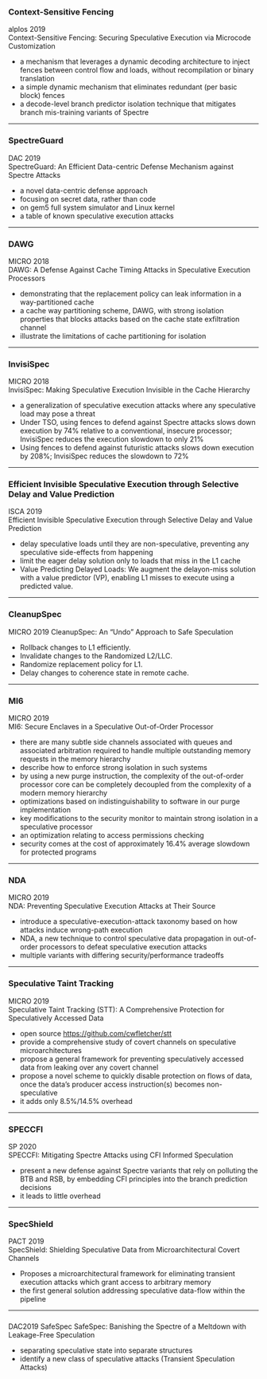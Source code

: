### Context-Sensitive Fencing
alplos 2019  
Context-Sensitive Fencing: Securing Speculative
Execution via Microcode Customization
* a mechanism that leverages a dynamic decoding architecture to inject fences between control flow and loads, without
recompilation or binary translation
* a simple dynamic mechanism that eliminates redundant (per basic block) fences
* a decode-level branch predictor isolation technique that mitigates branch mis-training
variants of Spectre
***

### SpectreGuard
DAC 2019  
SpectreGuard: An Efficient Data-centric Defense Mechanism against Spectre Attacks
* a novel data-centric defense approach
* focusing on secret data, rather than code
* on gem5 full system simulator and Linux kernel
* a table of known speculative execution attacks
***

### DAWG
MICRO 2018  
DAWG: A Defense Against Cache Timing Attacks in Speculative Execution Processors
* demonstrating that the replacement policy can leak information in a way-partitioned cache
* a cache way partitioning scheme, DAWG, with strong isolation properties that blocks attacks based on the cache state exfiltration channel
* illustrate the limitations of cache partitioning for isolation
***

### InvisiSpec
MICRO 2018  
InvisiSpec: Making Speculative Execution Invisible in the Cache Hierarchy
* a generalization of speculative execution attacks where any speculative load may pose a threat
* Under TSO, using fences to defend against Spectre attacks slows down execution by 74% relative to a conventional, insecure processor; InvisiSpec reduces the execution slowdown to only 21%
* Using fences to defend against futuristic attacks slows down execution by 208%; InvisiSpec reduces the slowdown to 72%
***

### Efficient Invisible Speculative Execution through Selective Delay and Value Prediction
ISCA 2019  
Efficient Invisible Speculative Execution through Selective Delay and Value Prediction
* delay speculative loads until they are non-speculative, preventing any speculative side-effects from happening
* limit the eager delay solution only to loads that miss in the L1 cache
* Value Predicting Delayed Loads: We augment the delayon-miss solution with a value predictor (VP), enabling L1 misses to execute using a predicted value.
***

### CleanupSpec
MICRO 2019
CleanupSpec: An “Undo” Approach to Safe Speculation
* Rollback changes to L1 efficiently.
* Invalidate changes to the Randomized L2/LLC.
* Randomize replacement policy for L1.
* Delay changes to coherence state in remote cache.
***

### MI6
MICRO 2019  
MI6: Secure Enclaves in a Speculative Out-of-Order Processor
* there are many subtle side channels associated
with queues and associated arbitration required to handle
multiple outstanding memory requests in the memory hierarchy
* describe how to enforce strong isolation in such systems
* by using a new purge instruction, the complexity of the out-of-order processor core can be completely decoupled from the complexity of a modern memory hierarchy
* optimizations based on indistinguishability to software in our purge implementation
* key modifications to the security monitor to maintain strong isolation in a speculative processor
* an optimization relating to access permissions checking
* security comes at the cost of approximately 16.4% average slowdown for protected programs
***

### NDA
MICRO 2019  
NDA: Preventing Speculative Execution Attacks at Their Source
* introduce a speculative-execution-attack taxonomy based on how attacks induce wrong-path execution
* NDA, a new technique to control speculative data propagation in out-of-order processors to defeat speculative execution attacks
* multiple variants with differing security/performance tradeoffs
***

### Speculative Taint Tracking
MICRO 2019  
Speculative Taint Tracking (STT): A Comprehensive Protection
for Speculatively Accessed Data
* open source https://github.com/cwfletcher/stt
* provide a comprehensive study of covert channels on
speculative microarchitectures
* propose a general framework for preventing speculatively accessed data from leaking over any covert channel
* propose a novel scheme to quickly disable protection on
flows of data, once the data’s producer access instruction(s)
becomes non-speculative
* it adds only 8.5%/14.5% overhead
***

### SPECCFI
SP 2020  
SPECCFI: Mitigating Spectre Attacks using CFI Informed Speculation
* present a new defense against Spectre variants that rely on polluting the BTB and RSB, by embedding CFI principles into the branch prediction decisions
* it leads to little overhead
***

### SpecShield
PACT 2019  
SpecShield: Shielding Speculative Data from Microarchitectural Covert Channels
* Proposes a microarchitectural framework for eliminating transient execution attacks which grant access to arbitrary memory
* the first general solution addressing speculative data-flow within the pipeline
***

### 
DAC2019 SafeSpec
SafeSpec: Banishing the Spectre of a Meltdown with Leakage-Free Speculation
* separating speculative state into separate structures
* identify a new class of speculative attacks (Transient Speculation Attacks)

<!-- ### Foreshadow
USENIX‘18  
Foreshadow: Extracting the Keys to the Intel SGX Kingdom with Transient Out-of-Order Execution
***

### SgxPectre Attacks
arXiv’18  
SgxPectre Attacks: Stealing Intel Secrets from SGX Enclaves via Speculative Execution
***

### A Systematic Evaluation of Transient Execution Attacks and Defenses
USENIX‘19  
A Systematic Evaluation of Transient Execution Attacks and Defenses
* We systematize Spectre- and Meltdown-type attacks, advancing attack surface understanding, highlighting misclassifications, and revealing new attacks. 
* We provide a clear distinction between Meltdown/Spectre, required for designing effective countermeasures. 
* We provide a classification of gadgets and discuss their prevalence in real-world software.
* We categorize defenses and show that most, including deployed ones, cannot fully mitigate all attack variants.
* We describe new branch mistraining strategies, highlighting the difficulty of eradicating Spectre-type attacks
***

### NetSpectre
ESORICS 2019  
NetSpectre: Read Arbitrary Memory over Network
* the first fully remote Spectre attack
* We present the first access-driven remote cache attack (Evict+Reload) and the first remote Spectre attack.
* We demonstrate the first Spectre attack which does not use the cache but a new and fast AVX-based covert channel.
* We use simpler Spectre gadgets in remote ASLR breaks.
***

### BranchScope
ASPLOS'18  
BranchScope: A New Side-Channel Attack on Directional Branch Predictor
* the first fine-grained attack on the directional branch predictor
* BranchScope is not affected by defenses against BTB-based attacks.
* BranchScope works reliably and efficiently from user space across three generations of Intel processors in the presence of system noise.
* Providing branch prediction units that are secure to side channel attacks. 123 -->